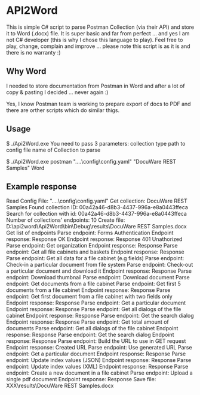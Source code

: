 # API2Word

This is simple C# script to parse Postman Collection (via their API) and store it to Word (.docx) file.
It is super basic and far from perfect ... and yes I am not C# developer (this is why I chose this language to play).
Feel free to play, change, complain and improve ... please note this script is as it is and there is no warranty :)

## Why Word

I needed to store documentation from Postman in Word and after a lot of copy & pasting I decided ... never again :)

Yes, I know Postman team is working to prepare export of docs to PDF and there are orther scripts which do similar thigs.

## Usage 
$ ./Api2Word.exe
You need to pass 3 parameters:
collection type
path to config file
name of Collection to parse

$ ./Api2Word.exe postman "..\..\config\config.yaml" "DocuWare REST Samples" Word

## Example response
Read Config File: "..\..\config\config.yaml"
Get collection: DocuWare REST Samples
Found collection ID: 00a42a46-d8b3-4437-996a-e8a0443ffeca
Search for collection with id: 00a42a46-d8b3-4437-996a-e8a0443ffeca
Number of collections' endpoints: 10
Create file: D:\api2word\Api2Word\bin\Debug\results\DocuWare REST Samples.docx
Get list of endpoints
Parse endpoint: Forms Authentication
Endpoint response: Response OK
Endpoint response: Response 401 Unathorized
Parse endpoint: Get organization
Endpoint response: Response
Parse endpoint: Get all file cabinets and baskets
Endpoint response: Response
Parse endpoint: Get all data for a file cabinet (e.g fields)
Parse endpoint: Check-in a particular document from file system
Parse endpoint: Check-out a particular document and download it
Endpoint response: Response
Parse endpoint: Download thumbnail
Parse endpoint: Download document
Parse endpoint: Get documents from a file cabinet
Parse endpoint: Get first 5 documents from a file cabinet
Endpoint response: Response
Parse endpoint: Get first document from a file cabinet with two fields only
Endpoint response: Response
Parse endpoint: Get a particular document
Endpoint response: Response
Parse endpoint: Get all dialogs of the file cabinet
Endpoint response: Response
Parse endpoint: Get the search dialog
Endpoint response: Response
Parse endpoint: Get total amount of documents
Parse endpoint: Get all dialogs of the file cabinet
Endpoint response: Response
Parse endpoint: Get the search dialog
Endpoint response: Response
Parse endpoint: Build the URL to use in GET request
Endpoint response: Created URL
Parse endpoint: Use generated URL
Parse endpoint: Get a particular document
Endpoint response: Response
Parse endpoint: Update index values (JSON)
Endpoint response: Response
Parse endpoint: Update index values (XML)
Endpoint response: Response
Parse endpoint: Create a new document in a file cabinet
Parse endpoint: Upload  a single pdf document
Endpoint response: Response
Save file: XXX\results\DocuWare REST Samples.docx


